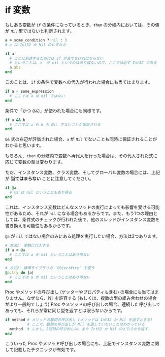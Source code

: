 # if 変数

もしある変数が `if` の条件になっているとき、`then` の分岐内においては、その値が `Nil` 型ではないと判断されます。

```ruby
a = some_condition ? nil : 3
# a は Int32 か Nil のいずれか

if a
  # ここに到達するためには if が真でなければならない
  # ということは、a  が nil というのはあり得ないので、ここでは必ず Int32 である
  a.abs
end
```

このことは、`if` の条件で変数への代入が行われた場合にも当てはまります。

```ruby
if a = some_expression
  # ここでは a は nil ではない
end
```

条件で「かつ (`&&`)」が使われた場合にも同様です。

```ruby
if a && b
  # ここでは a も b も Nil でないことが保証される
end
```

`&&` 式の右辺が評価された場合、`a` が `Nil` でないことも同時に保証されることがわかると思います。

もちろん、`then` の分岐内で変数へ再代入を行った場合は、その代入された式に応じて変数の型は変わります。

ただ、インスタンス変数、クラス変数、そしてグローバル変数の場合には、上記が **当てはまらない** ことに注意してください。

```ruby
if @a
  # @a は nil ということもあり得る
end
```

これは、インスタンス変数はどんなメソッドの実行によっても影響を受ける可能性があるため、それが `nil` になる場合もあるからです。また、もう1つの理由としては、条件式のチェックが行われた後で、他のスレッドがインスタンス変数を書き換える可能性もあるからです。

`@a` が `nil` ではない場合のみにある処理を実行したい場合、方法は2つあります。

```ruby
# 方法1: 変数に代入する
if a = @a
  # ここでは a が nil ということはあり得ない
end

# 方法2: 標準ライブラリの `Object#try` を使う
@a.try do |a|
  # ここでは a が nil ということはあり得ない
end
```

Proc やメソッドの呼び出し (ゲッターやプロパティも含む) の場合にも当てはまりません。なぜなら、Nil を許容する (もしくは、複数の型の組み合わせの場合がより一般的でしょう) Proc やメソッドの呼び出しの場合、連続した呼び出しであっても、それらが常に同じ型を返すとは限らないからです。

```ruby
if method # メソッドの最初の呼び出し (メソッドは Int32 か Nil を返すとする)
          # ここで、最初の呼び出しが Nil を返していないことはわかっている
  method  # しかし、2回目の呼び出しは、また Int32 か Nil のどちらかを返す
end
```

こういった Proc やメソッド呼び出しの場合にも、上記でインスタンス変数に関して記載したテクニックが有効です。
